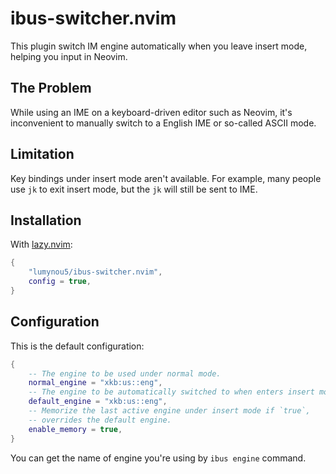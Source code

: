 # ibus-switcher.nvim

This plugin switch IM engine automatically when you leave insert mode, helping
you input in Neovim.

## The Problem

While using an IME on a keyboard-driven editor such as Neovim, it's inconvenient
to manually switch to a English IME or so-called ASCII mode.

## Limitation

Key bindings under insert mode aren't available.  For example, many people use
`jk` to exit insert mode, but the `jk` will still be sent to IME.

## Installation

With [lazy.nvim](https://github.com/folke/lazy.nvim):

```lua
{
    "lumynou5/ibus-switcher.nvim",
    config = true,
}
```

## Configuration

This is the default configuration:

```lua
{
	-- The engine to be used under normal mode.
	normal_engine = "xkb:us::eng",
	-- The engine to be automatically switched to when enters insert mode.
	default_engine = "xkb:us::eng",
	-- Memorize the last active engine under insert mode if `true`,
    -- overrides the default engine.
	enable_memory = true,
}
```

You can get the name of engine you're using by `ibus engine` command.
